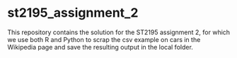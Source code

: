 # st2195_assignment_2

This repository contains the solution for the ST2195 assignment 2, for which we use both R and Python to scrap the csv example on cars in the Wikipedia page and save the resulting output in the local folder.

